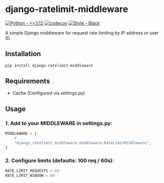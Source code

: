 # django-ratelimit-middleware

[![Python - >=3.12](https://img.shields.io/badge/Python->=3.12-2ea44f?logo=python&logoColor=yellow)](https://www.python.org/)
[![codecov](https://codecov.io/gh/k3y5tr0k3/django-ratelimit-middleware/branch/master/graph/badge.svg?token=nkXbpqFJot)](https://codecov.io/gh/k3y5tr0k3/django-ratelimit-middleware)
[![Style - Black](https://img.shields.io/badge/Style-Black-black?logo=stylelint&logoColor=white)](https://github.com/psf/black)

A simple Django middleware for request rate limiting by IP address or user ID.  

## Installation

```bash
pip install django-ratelimit-middleware
```

## Requirements
- Cache (Configured via settings.py)

## Usage

### 1. Add to your MIDDLEWARE in settings.py:

```python
MIDDLEWARE = [
    # ...
    "django_ratelimit_middleware.middleware.RateLimitMiddleware",
]
```

### 2. Configure limits (defaults: 100 req / 60s):

```python
RATE_LIMIT_REQUESTS = 60
RATE_LIMIT_WINDOW = 60
```


